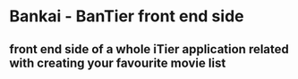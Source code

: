 # Bankai - BanTier front end side

## front end side of a whole iTier application related with creating your favourite movie list

 
